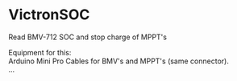 # VictronSOC
Read BMV-712 SOC and stop charge of MPPT's

Equipment for this:  
Arduino Mini Pro
Cables for BMV's and MPPT's (same connector).  
...
